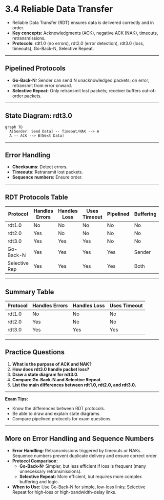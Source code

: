 # 3.4 Reliable Data Transfer

- Reliable Data Transfer (RDT) ensures data is delivered correctly and in order.
- **Key concepts:** Acknowledgments (ACK), negative ACK (NAK), timeouts, retransmissions.
- **Protocols:** rdt1.0 (no errors), rdt2.0 (error detection), rdt3.0 (loss, timeouts), Go-Back-N, Selective Repeat.

---

## Pipelined Protocols
- **Go-Back-N:** Sender can send N unacknowledged packets; on error, retransmit from error onward.
- **Selective Repeat:** Only retransmit lost packets; receiver buffers out-of-order packets.

---

## State Diagram: rdt3.0
```mermaid
graph TD
  A[Sender: Send Data] -- Timeout/NAK --> A
  A -- ACK --> B[Next Data]
```

---

## Error Handling
- **Checksums:** Detect errors.
- **Timeouts:** Retransmit lost packets.
- **Sequence numbers:** Ensure order.

---

## RDT Protocols Table
| Protocol      | Handles Errors | Handles Loss | Uses Timeout | Pipelined | Buffering |
|--------------|---------------|-------------|-------------|-----------|-----------|
| rdt1.0       | No            | No          | No          | No        | No        |
| rdt2.0       | Yes           | No          | No          | No        | No        |
| rdt3.0       | Yes           | Yes         | Yes         | No        | No        |
| Go-Back-N    | Yes           | Yes         | Yes         | Yes       | Sender    |
| Selective Rep| Yes           | Yes         | Yes         | Yes       | Both      |

---

## Summary Table
| Protocol | Handles Errors | Handles Loss | Uses Timeout |
|----------|---------------|-------------|-------------|
| rdt1.0   | No            | No          | No          |
| rdt2.0   | Yes           | No          | No          |
| rdt3.0   | Yes           | Yes         | Yes         |

---

## Practice Questions
1. **What is the purpose of ACK and NAK?**
2. **How does rdt3.0 handle packet loss?**
3. **Draw a state diagram for rdt3.0.**
4. **Compare Go-Back-N and Selective Repeat.**
5. **List the main differences between rdt1.0, rdt2.0, and rdt3.0.**

---

**Exam Tips:**
- Know the differences between RDT protocols.
- Be able to draw and explain state diagrams.
- Compare pipelined protocols for exam questions.

---

## More on Error Handling and Sequence Numbers
- **Error Handling:** Retransmissions triggered by timeouts or NAKs. Sequence numbers prevent duplicate delivery and ensure correct order.
- **Protocol Comparison:**
  - **Go-Back-N:** Simpler, but less efficient if loss is frequent (many unnecessary retransmissions).
  - **Selective Repeat:** More efficient, but requires more complex buffering and logic.
- **When to Use:** Use Go-Back-N for simple, low-loss links; Selective Repeat for high-loss or high-bandwidth-delay links. 